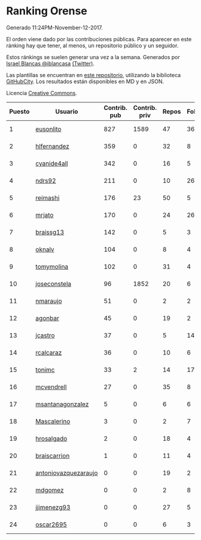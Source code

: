# Ranking Orense

Generado 11:24PM-November-12-2017.

El orden viene dado por las contribuciones públicas. Para aparecer en este ránking hay que tener, al menos, un repositorio público y un seguidor.

Estos ránkings se suelen generar una vez a la semana. Generados por [Israel Blancas @iblancasa](https://github.com/iblancasa/) [(Twitter)](https://twitter.com/iblancasa).

Las plantillas se encuentran en [este repositorio](https://github.com/iblancasa/GH-Spanish-Ranking), utilizando la biblioteca [GitHubCity](https://github.com/iblancasa/GitHubCity). Los resultados están disponibles en MD y en JSON.

Licencia [Creative Commons](https://creativecommons.org/licenses/by/4.0/).

| Puesto   |  Usuario  | Contrib. pub | Contrib. priv |Repos| Followers | Desde |  Avatar  |
|----------|-----------|--------------|---------------|-----|-----------|-------|----------|
|1|[eusonlito](https://github.com/eusonlito)|827|1589|47|36|2011-03-01|![eusonlito](https://avatars2.githubusercontent.com/u/644551)|
|2|[hlfernandez](https://github.com/hlfernandez)|359|0|32|8|2013-01-31|![hlfernandez](https://avatars3.githubusercontent.com/u/3440230)|
|3|[cyanide4all](https://github.com/cyanide4all)|342|0|16|5|2015-10-13|![cyanide4all](https://avatars3.githubusercontent.com/u/15110109)|
|4|[ndrs92](https://github.com/ndrs92)|211|0|10|26|2013-12-10|![ndrs92](https://avatars1.githubusercontent.com/u/6155245)|
|5|[reimashi](https://github.com/reimashi)|176|23|50|5|2013-11-16|![reimashi](https://avatars3.githubusercontent.com/u/5956659)|
|6|[mrjato](https://github.com/mrjato)|170|0|24|26|2013-01-31|![mrjato](https://avatars0.githubusercontent.com/u/3437005)|
|7|[braissg13](https://github.com/braissg13)|142|0|5|3|2016-11-03|![braissg13](https://avatars3.githubusercontent.com/u/23237528)|
|8|[oknalv](https://github.com/oknalv)|104|0|8|4|2014-12-05|![oknalv](https://avatars0.githubusercontent.com/u/10089519)|
|9|[tomymolina](https://github.com/tomymolina)|102|0|31|4|2012-01-06|![tomymolina](https://avatars2.githubusercontent.com/u/1309445)|
|10|[joseconstela](https://github.com/joseconstela)|96|1852|20|6|2014-01-13|![joseconstela](https://avatars0.githubusercontent.com/u/6388629)|
|11|[nmaraujo](https://github.com/nmaraujo)|51|0|2|2|2013-04-08|![nmaraujo](https://avatars0.githubusercontent.com/u/4091034)|
|12|[agonbar](https://github.com/agonbar)|45|0|19|2|2012-03-19|![agonbar](https://avatars1.githubusercontent.com/u/1553211)|
|13|[jcastro](https://github.com/jcastro)|37|0|5|14|2010-01-26|![jcastro](https://avatars0.githubusercontent.com/u/190036)|
|14|[rcalcaraz](https://github.com/rcalcaraz)|36|0|10|6|2013-10-24|![rcalcaraz](https://avatars3.githubusercontent.com/u/5764920)|
|15|[tonimc](https://github.com/tonimc)|33|2|14|17|2011-04-25|![tonimc](https://avatars2.githubusercontent.com/u/750002)|
|16|[mcvendrell](https://github.com/mcvendrell)|27|0|35|8|2012-06-18|![mcvendrell](https://avatars1.githubusercontent.com/u/1863001)|
|17|[msantanagonzalez](https://github.com/msantanagonzalez)|5|0|6|6|2014-09-22|![msantanagonzalez](https://avatars2.githubusercontent.com/u/8866635)|
|18|[Mascalerino](https://github.com/Mascalerino)|3|0|2|7|2014-12-05|![Mascalerino](https://avatars0.githubusercontent.com/u/10086067)|
|19|[hrosalgado](https://github.com/hrosalgado)|2|0|18|4|2014-11-24|![hrosalgado](https://avatars2.githubusercontent.com/u/9938772)|
|20|[braiscarrion](https://github.com/braiscarrion)|1|0|11|4|2013-12-29|![braiscarrion](https://avatars0.githubusercontent.com/u/6281857)|
|21|[antoniovazquezaraujo](https://github.com/antoniovazquezaraujo)|0|0|19|2|2011-08-17|![antoniovazquezaraujo](https://avatars0.githubusercontent.com/u/987077)|
|22|[mdgomez](https://github.com/mdgomez)|0|0|2|8|2014-11-26|![mdgomez](https://avatars1.githubusercontent.com/u/9967701)|
|23|[jjimenezg93](https://github.com/jjimenezg93)|0|0|27|5|2014-02-05|![jjimenezg93](https://avatars2.githubusercontent.com/u/6595611)|
|24|[oscar2695](https://github.com/oscar2695)|0|0|6|3|2013-10-24|![oscar2695](https://avatars0.githubusercontent.com/u/5764349)|

